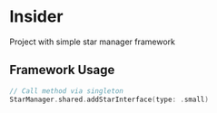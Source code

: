 # Insider

Project with simple star manager framework

## Framework Usage

``` swift
// Call method via singleton
StarManager.shared.addStarInterface(type: .small)
```
